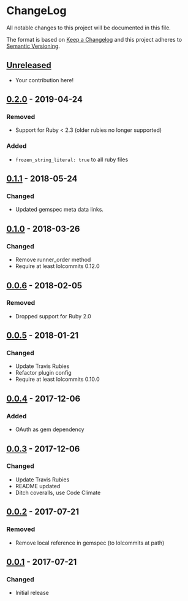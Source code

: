 # ChangeLog

All notable changes to this project will be documented in this file.

The format is based on [Keep a Changelog][KeepAChangelog] and this project
adheres to [Semantic Versioning][Semver].

## [Unreleased]

- Your contribution here!

## [0.2.0] - 2019-04-24
### Removed
- Support for Ruby < 2.3 (older rubies no longer supported)

### Added
- `frozen_string_literal: true` to all ruby files

## [0.1.1] - 2018-05-24
### Changed
- Updated gemspec meta data links.

## [0.1.0] - 2018-03-26
### Changed
- Remove runner_order method
- Require at least lolcommits 0.12.0

## [0.0.6] - 2018-02-05
### Removed
- Dropped support for Ruby 2.0

## [0.0.5] - 2018-01-21
### Changed
- Update Travis Rubies
- Refactor plugin config
- Require at least lolcommits 0.10.0

## [0.0.4] - 2017-12-06
### Added
- OAuth as gem dependency

## [0.0.3] - 2017-12-06
### Changed
- Update Travis Rubies
- README updated
- Ditch coveralls, use Code Climate

## [0.0.2] - 2017-07-21
### Removed
- Remove local reference in gemspec (to lolcommits at path)

## [0.0.1] - 2017-07-21
### Changed
- Initial release

[Unreleased]: https://github.com/lolcommits/lolcommits-twitter/compare/v0.2.0...HEAD
[0.2.0]: https://github.com/lolcommits/lolcommits-twitter/compare/v0.1.1...v0.2.0
[0.1.1]: https://github.com/lolcommits/lolcommits-twitter/compare/v0.1.0...v0.1.1
[0.1.0]: https://github.com/lolcommits/lolcommits-twitter/compare/v0.0.6...v0.1.0
[0.0.6]: https://github.com/lolcommits/lolcommits-twitter/compare/v0.0.5...v0.0.6
[0.0.5]: https://github.com/lolcommits/lolcommits-twitter/compare/v0.0.4...v0.0.5
[0.0.4]: https://github.com/lolcommits/lolcommits-twitter/compare/v0.0.3...v0.0.4
[0.0.3]: https://github.com/lolcommits/lolcommits-twitter/compare/v0.0.2...v0.0.3
[0.0.2]: https://github.com/lolcommits/lolcommits-twitter/compare/v0.0.1...v0.0.2
[0.0.1]: https://github.com/lolcommits/lolcommits-twitter/compare/e064e4c...v0.0.1
[KeepAChangelog]: http://keepachangelog.com/en/1.0.0/
[Semver]: http://semver.org/spec/v2.0.0.html
